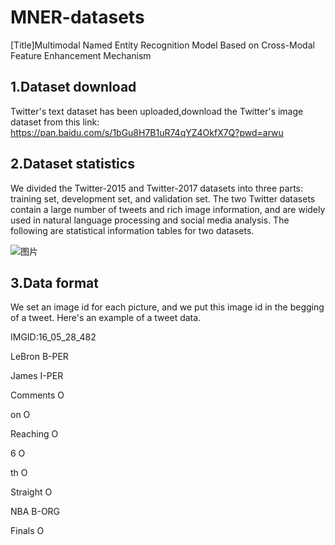# MNER-datasets

[Title]Multimodal Named Entity Recognition Model Based on Cross-Modal Feature Enhancement Mechanism

## 1.Dataset download 

Twitter's text dataset has been uploaded,download the Twitter's image dataset from this link:
https://pan.baidu.com/s/1bGu8H7B1uR74qYZ4OkfX7Q?pwd=arwu

## 2.Dataset statistics

We divided the Twitter-2015 and Twitter-2017 datasets into three parts: training set, development set, and validation set. The two Twitter datasets contain a large number of tweets and rich image information, and are widely used in natural language processing and social media analysis. The following are statistical information tables for two datasets.

![图片](https://github.com/zxy-in/dataset/assets/67194202/5a365531-a7e0-47f2-83a8-2725c8108f90)

## 3.Data format

We set an image id for each picture, and we put this image id in the begging of a tweet. Here's an example of a tweet data.

IMGID:16_05_28_482

LeBron B-PER 

James I-PER

Comments O 

on O 

Reaching O

6 O

th O 

Straight O

NBA B-ORG

Finals O
